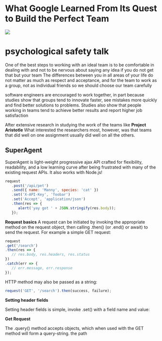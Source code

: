 # What Google Learned From Its Quest to Build the Perfect Team

![](https://static01.nyt.com/images/2016/02/28/magazine/28mag-teams1/28mag-teams1-superJumbo.jpg?quality=90&auto=webp)

# psychological safety talk

One of the best steps to working with an ideal team is to be comfortable in dealing with and not to be nervous about saying any idea if you do not get that but your team
The differences between you in all areas of your life do not matter as much as respect and acceptance, and for the team to work as a group, not as individual friends so we should choose our team carefully 

software engineers are encouraged to work together, in part because studies show that groups tend to innovate faster, see mistakes more quickly and find better solutions to problems. Studies also show that people working in teams tend to achieve better results and report higher job satisfaction


 After extensive research in studying the work of the teams like **Project Aristotle** What interested the researchers most, however, was that teams that did well on one assignment usually did well on all the others. 


 ## SuperAgent
 SuperAgent is light-weight progressive ajax API crafted for flexibility, readability, and a low learning curve after being frustrated with many of the existing request APIs. It also works with Node.js!

```js
request
   .post('/api/pet')
   .send({ name: 'Manny', species: 'cat' })
   .set('X-API-Key', 'foobar')
   .set('Accept', 'application/json')
   .then(res => {
      alert('yay got ' + JSON.stringify(res.body));
   });
   ```

   **Request basics**
   A request can be initiated by invoking the appropriate method on the request object, then calling .then() (or .end() or await) to send the request. For example a simple GET request:

   ```js
   request
   .get('/search')
   .then(res => {
      // res.body, res.headers, res.status
   })
   .catch(err => {
      // err.message, err.response
   });

   ```
   HTTP method may also be passed as a string:
   ``` js
   request('GET', '/search').then(success, failure);

```

**Setting header fields**

   Setting header fields is simple, invoke .set() with a field name and value:

   **Get Request**

   The .query() method accepts objects, which when used with the GET method will form a query-string. the path 
